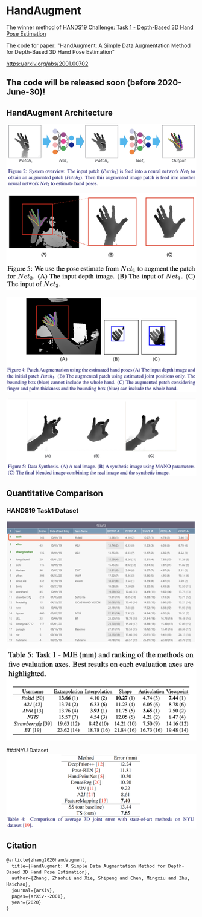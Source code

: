 # HandAugment
The winner method of [HANDS19 Challenge: Task 1 - Depth-Based 3D Hand Pose Estimation](https://sites.google.com/view/hands2019/challenge#h.p_Y9eLuCuXYN7U)

The code for paper: "HandAugment: A Simple Data Augmentation Method for Depth-Based 3D Hand Pose Estimation"

https://arxiv.org/abs/2001.00702


## The code will be released soon (before 2020-June-30)!


## HandAugment Architecture
![system_overview](resources/system_overview.png)

![augmented_patch1](resources/augmented_patch1.png)

![augmented_patch](resources/augmented_patch.png)

![data_synthesis](resources/data_synthesis.png)


## Quantitative Comparison
### HANDS19 Task1 Dataset
![hands19_result1](resources/hands19_result1.png)

![hands19_result](resources/hands19_result.png)

###NYU Dataset
![nyu_result](resources/nyu_result.png)


## Citation
```
@article{zhang2020handaugment,
  title={HandAugment: A Simple Data Augmentation Method for Depth-Based 3D Hand Pose Estimation},
  author={Zhang, Zhaohui and Xie, Shipeng and Chen, Mingxiu and Zhu, Haichao},
  journal={arXiv},
  pages={arXiv--2001},
  year={2020}
}
```
